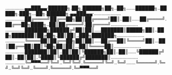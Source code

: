 ...............▄▄███▄▄·██████╗.██╗.██████╗██╗..██╗.......██████╗..█████╗.███╗...██╗.██████╗.▄▄███▄▄·.....................  
...............██╔════╝██╔══██╗██║██╔════╝██║..██║......██╔════╝.██╔══██╗████╗..██║██╔════╝.██╔════╝.....................  
...............███████╗██████╔╝██║██║.....███████║█████╗██║..███╗███████║██╔██╗.██║██║..███╗███████╗.....................  
...............╚════██║██╔══██╗██║██║.....██╔══██║╚════╝██║...██║██╔══██║██║╚██╗██║██║...██║╚════██║.....................  
...............███████║██║..██║██║╚██████╗██║..██║......╚██████╔╝██║..██║██║.╚████║╚██████╔╝███████║.....................  
...............╚═▀▀▀══╝╚═╝..╚═╝╚═╝.╚═════╝╚═╝..╚═╝.......╚═════╝.╚═╝..╚═╝╚═╝..╚═══╝.╚═════╝.╚═▀▀▀══╝  

